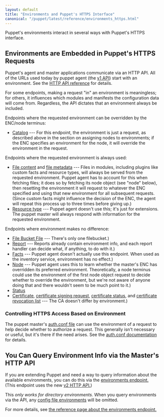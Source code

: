 ```yaml
---
layout: default
title: "Environments and Puppet's HTTPS Interface"
canonical: "/puppet/latest/reference/environments_https.html"
---
```


[v1 api]: /references/3.5.latest/developer/file.http_api_index.html#V1_API_Services
[http_api]: /references/3.5.latest/developer/file.http_api_index.html
[auth.conf file]: ./config_file_auth.html
[config_file_envs]: ./environments_classic.html


Puppet's environments interact in several ways with Puppet's HTTPS interface.

Environments are Embedded in Puppet's HTTPS Requests
-----

Puppet's agent and master applications communicate via an HTTP API. All of the URLs used today by puppet agent (the [v1 API][]) start with an environment. See the [HTTP API reference][http_api] for details.

For some endpoints, making a request "in" an environment is meaningless; for others, it influences which modules and manifests the configuration data will come from. Regardless, the API dictates that an environment always be included.

Endpoints where the requested environment can be overridden by the ENC/node terminus:

- [Catalog](/references/3.5.latest/developer/file.http_catalog.html) --- For this endpoint, the environment is just a request, as described above in the section on assigning nodes to environments; if the ENC specifies an environment for the node, it will override the environment in the request.

Endpoints where the requested environment is always used:

- [File content](/references/3.5.latest/developer/file.http_file_content.html) and [file metadata](/references/3.5.latest/developer/file.http_file_metadata.html) --- Files in modules, including plugins like custom facts and resource types, will always be served from the requested environment. Puppet agent has to account for this when fetching files; it does so by fetching its node object (see "node" below), then resetting the environment it will request to whatever the ENC specified and using that new environment for all subsequent requests. (Since custom facts might influence the decision of the ENC, the agent will repeat this process up to three times before giving up.)
- [Resource type](/references/3.5.latest/developer/file.http_resource_type.html) --- Puppet agent doesn't use this; it's just for extensions. The puppet master will always respond with information for the requested environment.

Endpoints where environment makes no difference:

- [File Bucket File](/references/3.5.latest/developer/file.http_file_bucket_file.html) --- There's only one filebucket.)
- [Report](/references/3.5.latest/developer/file.http_report.html) --- Reports already contain environment info, and each report handler can decide what, if anything, to do with it.)
- [Facts](/references/3.5.latest/developer/file.http_facts.html) --- Puppet agent doesn't actually use this endpoint. When used as the inventory service, environment has no effect.)
- [Node](/references/3.5.latest/developer/file.http_node.html) --- Puppet agent uses this to learn whether the master's ENC has overridden its preferred environment. Theoretically, a node terminus could use the environment of the first node object request to decide whether to override the environment, but we're not aware of anyone doing that and there wouldn't seem to be much point to it.)
- [Status](/references/3.5.latest/developer/file.http_status.html)
- [Certificate](/references/3.5.latest/developer/file.http_certificate.html), [certificate signing request](/references/3.5.latest/developer/file.http_certificate_request.html), [certificate status](/references/3.5.latest/developer/file.http_certificate_status.html), and [certificate revocation list](/references/3.5.latest/developer/file.http_certificate_revocation_list.html) --- The CA doesn't differ by environment.)

### Controlling HTTPS Access Based on Environment

The puppet master's [auth.conf file][] can use the environment of a request to help decide whether to authorize a request. This generally isn't necessary or useful, but it's there if the need arises. See the [auth.conf documentation][auth.conf file] for details.

You Can Query Environment Info via the Master's HTTP API
-----

If you are extending Puppet and need a way to query information about the available environments, you can do this via the [environments endpoint.][env_endpoint] (This endpoint uses the new [v2 HTTP API.][v2_api])

This _only works for directory environments._ When you query environments via the API, any [config file environments][config_file_envs] will be omitted.

For more details, see [the reference page about the environments endpoint.][env_endpoint]

[v2_api]: /references/3.5.latest/developer/file.http_api_index.html#V2_HTTP_API
[env_endpoint]: /references/3.5.latest/developer/file.http_environments.html
